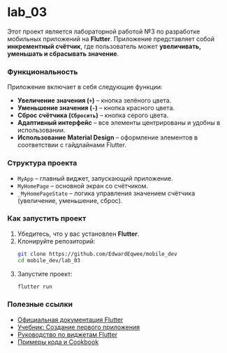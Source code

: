 # lab_03

Этот проект является лабораторной работой №3 по разработке мобильных приложений на **Flutter**. Приложение представляет собой **инкрементный счётчик**, где пользователь может **увеличивать, уменьшать и сбрасывать значение**.

### **Функциональность**
Приложение включает в себя следующие функции:
- **Увеличение значения (`+`)** – кнопка зелёного цвета.
- **Уменьшение значения (`-`)** – кнопка красного цвета.
- **Сброс счётчика (`Сбросить`)** – кнопка серого цвета.
- **Адаптивный интерфейс** – все элементы центрированы и удобны в использовании.
- **Использование Material Design** – оформление элементов в соответствии с гайдлайнами Flutter.

### **Структура проекта**
- `MyApp` – главный виджет, запускающий приложение.
- `MyHomePage` – основной экран со счётчиком.
- `_MyHomePageState` – логика управления значением счётчика (увеличение, уменьшение, сброс).

### **Как запустить проект**
1. Убедитесь, что у вас установлен **Flutter**.
2. Клонируйте репозиторий:
   ```sh
   git clone https://github.com/EdwardEqwee/mobile_dev
   cd mobile_dev/lab_03
   ```
3. Запустите проект:
   ```sh
   flutter run
   ```

### **Полезные ссылки**
- [Официальная документация Flutter](https://docs.flutter.dev/)
- [Учебник: Создание первого приложения](https://docs.flutter.dev/get-started/codelab)
- [Руководство по виджетам Flutter](https://docs.flutter.dev/ui/widgets)
- [Примеры кода и Cookbook](https://docs.flutter.dev/cookbook)